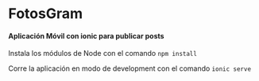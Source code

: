 # FotosGram

#### Aplicación Móvil con ionic para publicar posts

Instala los módulos de Node con el comando `npm install`

Corre la aplicación en modo de development con el comando `ionic serve`



